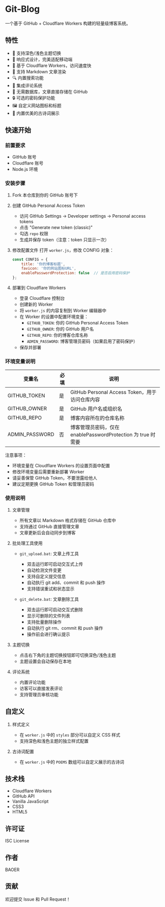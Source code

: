 # Git-Blog

一个基于 GitHub + Cloudflare Workers 构建的轻量级博客系统。

## 特性

- 🎨 支持深色/浅色主题切换
- 📱 响应式设计，完美适配移动端
- 🚀 基于 Cloudflare Workers，访问速度快
- 📝 支持 Markdown 文章渲染
- 🔍 内置搜索功能
- 💬 集成评论系统
- 🎯 无需数据库，文章直接存储在 GitHub
- 🔒 可选的密码保护功能
- 🖼️ 自定义网站图标和标题
- 📜 内置优美的古诗词展示

## 快速开始

### 前置要求

- GitHub 账号
- Cloudflare 账号
- Node.js 环境

### 安装步骤

1. Fork 本仓库到你的 GitHub 账号下

2. 创建 GitHub Personal Access Token
   - 访问 GitHub Settings -> Developer settings -> Personal access tokens
   - 点击 "Generate new token (classic)"
   - 勾选 `repo` 权限
   - 生成并保存 token（注意：token 只显示一次）

3. 修改配置文件
   打开 `worker.js`，修改 CONFIG 对象：
   ```javascript
   const CONFIG = {
       title: '你的博客标题',
       favicon: '你的网站图标URL',
       enablePasswordProtection: false  // 是否启用密码保护
   };
   ```

4. 部署到 Cloudflare Workers
   - 登录 Cloudflare 控制台
   - 创建新的 Worker
   - 将 `worker.js` 的内容复制到 Worker 编辑器中
   - 在 Worker 的设置中配置环境变量：
     - `GITHUB_TOKEN`: 你的 GitHub Personal Access Token
     - `GITHUB_OWNER`: 你的 GitHub 用户名
     - `GITHUB_REPO`: 你的博客仓库名称
     - `ADMIN_PASSWORD`: 博客管理员密码（如果启用了密码保护）
   - 保存并部署

### 环境变量说明

| 变量名 | 必填 | 说明 |
|--------|------|------|
| GITHUB_TOKEN | 是 | GitHub Personal Access Token，用于访问仓库内容 |
| GITHUB_OWNER | 是 | GitHub 用户名或组织名 |
| GITHUB_REPO | 是 | 博客内容所在的仓库名称 |
| ADMIN_PASSWORD | 否 | 博客管理员密码，仅在 enablePasswordProtection 为 true 时需要 |

注意事项：
- 环境变量在 Cloudflare Workers 的设置页面中配置
- 修改环境变量后需要重新部署 Worker
- 请妥善保管 GitHub Token，不要泄露给他人
- 建议定期更换 GitHub Token 和管理员密码

### 使用说明

1. 文章管理
   - 所有文章以 Markdown 格式存储在 GitHub 仓库中
   - 支持通过 GitHub 直接管理文章
   - 文章更新后会自动同步到博客

2. 批处理工具使用
   - `git_upload.bat`: 文章上传工具
     - 双击运行即可启动交互式上传
     - 自动检测文件变更
     - 支持自定义提交信息
     - 自动执行 git add、commit 和 push 操作
     - 支持错误重试和状态显示
   
   - `git_delete.bat`: 文章删除工具
     - 双击运行即可启动交互式删除
     - 显示可删除的文件列表
     - 支持批量删除操作
     - 自动执行 git rm、commit 和 push 操作
     - 操作前会进行确认提示

3. 主题切换
   - 点击右下角的主题切换按钮即可切换深色/浅色主题
   - 主题设置会自动保存在本地

4. 评论系统
   - 内置评论功能
   - 访客可以直接发表评论
   - 支持管理员审核功能

## 自定义

1. 样式定义
   - 在 `worker.js` 中的 `styles` 部分可以自定义 CSS 样式
   - 支持深色和浅色主题的独立样式配置

2. 古诗词配置
   - 在 `worker.js` 中的 `POEMS` 数组可以自定义展示的古诗词

## 技术栈

- Cloudflare Workers
- GitHub API
- Vanilla JavaScript
- CSS3
- HTML5

## 许可证

ISC License

## 作者

BAOER

## 贡献

欢迎提交 Issue 和 Pull Request！